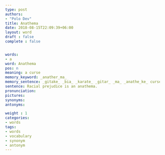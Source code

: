 ```yaml
---
type: post
authors:
- "Polo Dev"
title: Anathema
date: 2018-08-15T22:09:39+06:00
layout: word
draft : false
complete : false


words:
- a
word: Anathema
pos: n
meaning: a curse
memory_keyword: _anather_ma_
memory_sentence: _gitake_ _bia_ _karate_ _gitar_ _ma_ _anathe_ke_ curse _dilo_
sentence: Racial prejudice is an anathema.
pronunciation:
pictures:
synonyms:
antonyms:

weight : 1
categories:
- words
tags:
- words
- vocabulary
- synonym
- antonym
---
```

